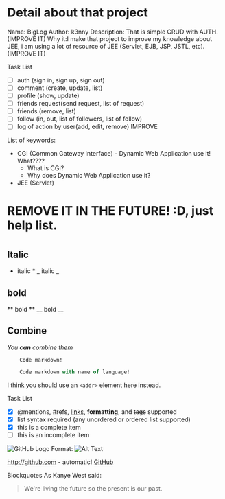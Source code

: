 #  Detail about that project
Name: BigLog
Author: k3nny
Description: That is simple CRUD with AUTH. (IMPROVE IT)
Why it:I make that project to improve my knowledge about JEE, i am using a lot of 
resource of  JEE (Servlet, EJB, JSP, JSTL, etc). (IMPROVE IT) 

Task List
- [ ] auth (sign in, sign up, sign out)
- [ ] comment (create, update, list)
- [ ] profile (show, update)
- [ ] friends request(send request, list of request)
- [ ] friends (remove, list)
- [ ] follow (in, out, list of followers, list of follow)
- [ ] log of action by user(add, edit, remove)
 IMPROVE
 
List of keywords:
* CGI (Common Gateway Interface) - Dynamic Web Application use it! What????
	* What is CGI? 
	* Why does Dynamic Web Application use it?
* JEE (Servlet)


REMOVE IT IN THE FUTURE! :D, just help list.
================================= 
# <h1>
## <h2>
### <h3>

## Italic
* italic *
_ italic _

## bold
** bold **
__ bold __

## Combine
_You **can** combine them_

``` 
	Code markdown!
```

```javascript
	Code markdown with name of language!
```

I think you should use an
`<addr>` element here instead.

Task List
- [x] @mentions, #refs, [links](), **formatting**, and <del>tags</del> supported
- [x] list syntax required (any unordered or ordered list supported)
- [x] this is a complete item
- [ ] this is an incomplete item

![GitHub Logo](/images/logo.png)
Format: ![Alt Text](url)

http://github.com - automatic!
[GitHub](http://github.com)

Blockquotes
As Kanye West said:
> We're living the future so
> the present is our past.

